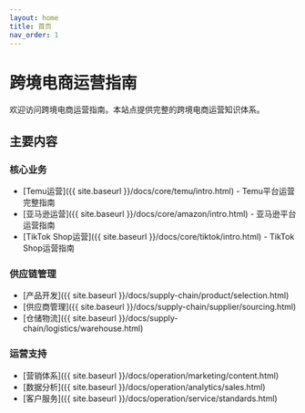```yaml
---
layout: home
title: 首页
nav_order: 1
---
```


# 跨境电商运营指南

欢迎访问跨境电商运营指南。本站点提供完整的跨境电商运营知识体系。

## 主要内容

### 核心业务
- [Temu运营]({{ site.baseurl }}/docs/core/temu/intro.html) - Temu平台运营完整指南
- [亚马逊运营]({{ site.baseurl }}/docs/core/amazon/intro.html) - 亚马逊平台运营指南
- [TikTok Shop运营]({{ site.baseurl }}/docs/core/tiktok/intro.html) - TikTok Shop运营指南

### 供应链管理
- [产品开发]({{ site.baseurl }}/docs/supply-chain/product/selection.html)
- [供应商管理]({{ site.baseurl }}/docs/supply-chain/supplier/sourcing.html)
- [仓储物流]({{ site.baseurl }}/docs/supply-chain/logistics/warehouse.html)

### 运营支持
- [营销体系]({{ site.baseurl }}/docs/operation/marketing/content.html)
- [数据分析]({{ site.baseurl }}/docs/operation/analytics/sales.html)
- [客户服务]({{ site.baseurl }}/docs/operation/service/standards.html)